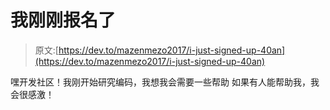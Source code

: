# 我刚刚报名了

> 原文:[https://dev.to/mazenmezo2017/i-just-signed-up-40an](https://dev.to/mazenmezo2017/i-just-signed-up-40an)

嘿开发社区！我刚开始研究编码，我想我会需要一些帮助
如果有人能帮助我，我会很感激！